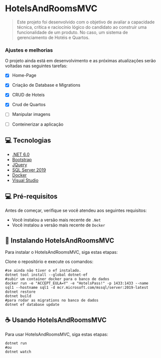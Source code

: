 ﻿# HotelsAndRoomsMVC




> Este projeto foi desenvolvido com o objetivo de avaliar a capacidade técnica, crítica e raciocínio lógico do candidato
ao construir uma funcionalidade de um produto. No caso, um sistema de gerenciamento de Hotéis e Quartos.

### Ajustes e melhorias

O projeto ainda está em desenvolvimento e as próximas atualizações serão voltadas nas seguintes tarefas:

- [x] Home-Page
- [x] Criação de Database e Migrations
- [x] CRUD de Hoteís
- [x] Crud de Quartos
- [ ] Manipular imagens
- [ ] Conteinerizar a aplicação


## 💻 Tecnologias

* [.NET 6.0](https://dotnet.microsoft.com/en-us/download/dotnet/6.0)
* [Bootstrap](https://getbootstrap.com)
* [JQuery](https://jquery.com)
* [SQL Server 2019](https://www.microsoft.com/pt-br/sql-server/sql-server-2019)
* [Docker](https://www.docker.com/)
* [Visual Studio](https://visualstudio.microsoft.com/pt-br/downloads/)

## 💻 Pré-requisitos

Antes de começar, verifique se você atendeu aos seguintes requisitos:
* Você instalou a versão mais recente de `.Net`
* Você instalou a versão mais recente de `Docker`


## 🚀 Instalando HotelsAndRoomsMVC

Para instalar o HotelsAndRoomsMVC, siga estas etapas:

Clone o repositório e execute os comandos:
```
#se ainda não tiver o ef instalado.
dotnet tool install --global dotnet-ef
#subir um container docker para o banco de dados
docker run -e "ACCEPT_EULA=Y" -e "HotelsPass!" -p 1433:1433 --name sql1 --hostname sql1 -d mcr.microsoft.com/mssql/server:2019-latest                                                                                                                            
dotnet restore  
dotnet build
#para rodar as migrations no banco de dados
dotnet ef database update
```


## ☕ Usando HotelsAndRoomsMVC

Para usar HotelsAndRoomsMVC, siga estas etapas:

```
dotnet run
#ou
dotnet watch

```
